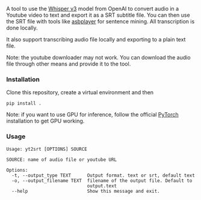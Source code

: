 A tool to use the [Whisper v3](https://huggingface.co/openai/whisper-large-v3) model from OpenAI to convert audio in a Youtube video to text and export it as a SRT subtitle file. You can then use the SRT file with tools like [asbplayer](https://github.com/killergerbah/asbplayer) for sentence mining. All transcription is done locally.

It also support transcribing audio file locally and exporting to a plain text file.

Note: the youtube downloader may not work. You can download the audio file through other means and provide it to the tool.

### Installation
Clone this repository, create a virtual environment and then 

`pip install .`

Note: if you want to use GPU for inference, follow the official [PyTorch](https://pytorch.org/get-started/locally/) installation to get GPU working.

### Usage
```
Usage: yt2srt [OPTIONS] SOURCE

SOURCE: name of audio file or youtube URL

Options:
  -t, --output_type TEXT      Output format. text or srt, default text
  -o, --output_filename TEXT  filename of the output file. Default to
                              output.text
  --help                      Show this message and exit.
```
